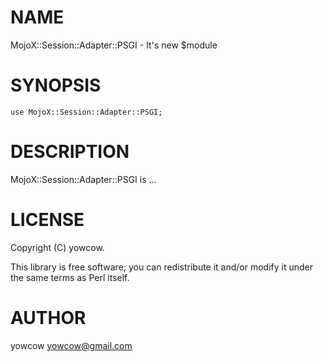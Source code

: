 # NAME

MojoX::Session::Adapter::PSGI - It's new $module

# SYNOPSIS

    use MojoX::Session::Adapter::PSGI;

# DESCRIPTION

MojoX::Session::Adapter::PSGI is ...

# LICENSE

Copyright (C) yowcow.

This library is free software; you can redistribute it and/or modify
it under the same terms as Perl itself.

# AUTHOR

yowcow <yowcow@gmail.com>
